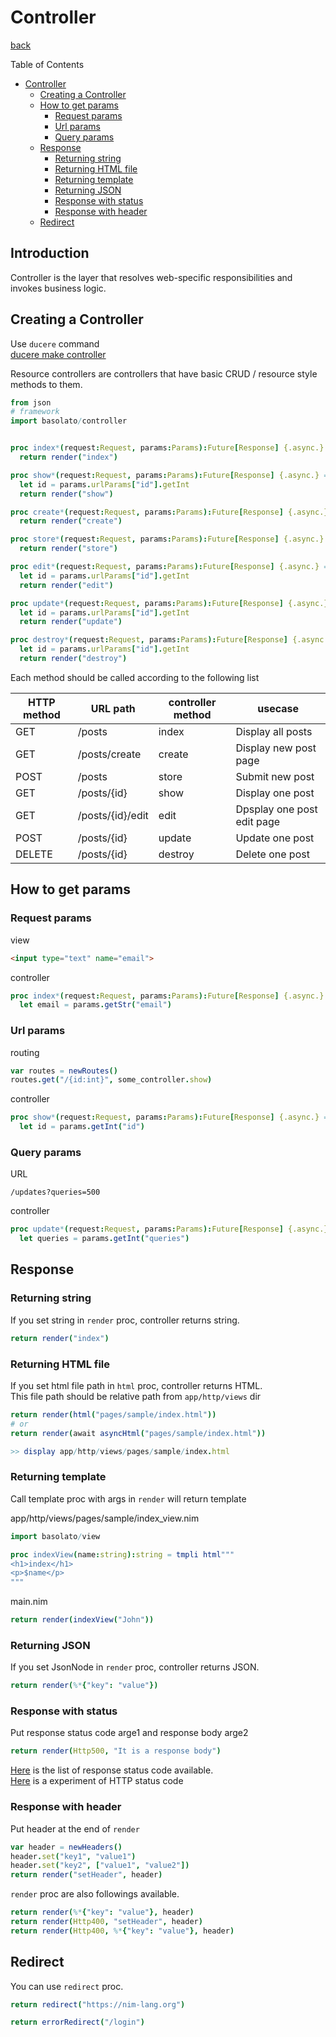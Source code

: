 Controller
===
[back](../../README.md)

Table of Contents

<!--ts-->
   * [Controller](#controller)
      * [Creating a Controller](#creating-a-controller)
      * [How to get params](#how-to-get-params)
         * [Request params](#request-params)
         * [Url params](#url-params)
         * [Query params](#query-params)
      * [Response](#response)
         * [Returning string](#returning-string)
         * [Returning HTML file](#returning-html-file)
         * [Returning template](#returning-template)
         * [Returning JSON](#returning-json)
         * [Response with status](#response-with-status)
         * [Response with header](#response-with-header)
      * [Redirect](#redirect)

<!-- Added by: root, at: Sun Dec 27 18:22:28 UTC 2020 -->

<!--te-->

## Introduction
Controller is the layer that resolves web-specific responsibilities and invokes business logic.

## Creating a Controller
Use `ducere` command  
[ducere make controller](./ducere.md#controller)

Resource controllers are controllers that have basic CRUD / resource style methods to them.

```nim
from json
# framework
import basolato/controller


proc index*(request:Request, params:Params):Future[Response] {.async.} =
  return render("index")

proc show*(request:Request, params:Params):Future[Response] {.async.} =
  let id = params.urlParams["id"].getInt
  return render("show")

proc create*(request:Request, params:Params):Future[Response] {.async.} =
  return render("create")

proc store*(request:Request, params:Params):Future[Response] {.async.} =
  return render("store")

proc edit*(request:Request, params:Params):Future[Response] {.async.} =
  let id = params.urlParams["id"].getInt
  return render("edit")

proc update*(request:Request, params:Params):Future[Response] {.async.} =
  let id = params.urlParams["id"].getInt
  return render("update")

proc destroy*(request:Request, params:Params):Future[Response] {.async.} =
  let id = params.urlParams["id"].getInt
  return render("destroy")
```

Each method should be called according to the following list

|HTTP method|URL path|controller method|usecase|
|---|---|---|---|
|GET|/posts|index|Display all posts|
|GET|/posts/create|create|Display new post page|
|POST|/posts|store|Submit new post|
|GET|/posts/{id}|show|Display one post|
|GET|/posts/{id}/edit|edit|Dpsplay one post edit page|
|POST|/posts/{id}|update|Update one post|
|DELETE|/posts/{id}|destroy|Delete one post|

## How to get params
### Request params
view
```html
<input type="text" name="email">
```

controller
```nim
proc index*(request:Request, params:Params):Future[Response] {.async.} =
  let email = params.getStr("email")
```

### Url params
routing
```nim
var routes = newRoutes()
routes.get("/{id:int}", some_controller.show)
```

controller
```nim
proc show*(request:Request, params:Params):Future[Response] {.async.} =
  let id = params.getInt("id")
```

### Query params
URL
```
/updates?queries=500
```

controller
```nim
proc update*(request:Request, params:Params):Future[Response] {.async.} =
  let queries = params.getInt("queries")
```

## Response
### Returning string
If you set string in `render` proc, controller returns string.
```nim
return render("index")
```

### Returning HTML file
If you set html file path in `html` proc, controller returns HTML.  
This file path should be relative path from `app/http/views` dir

```nim
return render(html("pages/sample/index.html"))
# or
return render(await asyncHtml("pages/sample/index.html"))

>> display app/http/views/pages/sample/index.html
```

### Returning template
Call template proc with args in `render` will return template

app/http/views/pages/sample/index_view.nim
```nim
import basolato/view

proc indexView(name:string):string = tmpli html"""
<h1>index</h1>
<p>$name</p>
"""
```
main.nim
```nim
return render(indexView("John"))
```

### Returning JSON
If you set JsonNode in `render` proc, controller returns JSON.

```nim
return render(%*{"key": "value"})
```

### Response with status
Put response status code arge1 and response body arge2
```nim
return render(Http500, "It is a response body")
```

[Here](https://nim-lang.org/docs/httpcore.html#10) is the list of response status code available.  
[Here](https://en.wikipedia.org/wiki/List_of_HTTP_status_codes) is a experiment of HTTP status code

### Response with header
Put header at the end of `render`
```nim
var header = newHeaders()
header.set("key1", "value1")
header.set("key2", ["value1", "value2"])
return render("setHeader", header)
```

`render` proc are also followings available.
```nim
return render(%*{"key": "value"}, header)
return render(Http400, "setHeader", header)
return render(Http400, %*{"key": "value"}, header)
```

## Redirect
You can use `redirect` proc.

```nim
return redirect("https://nim-lang.org")

return errorRedirect("/login")
```
